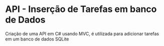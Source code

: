 # API - Inserção de Tarefas em banco de Dados

Criação de uma API em C# usando MVC, é utilizada para adicionar tarefas em um banco de  dados SQLite
